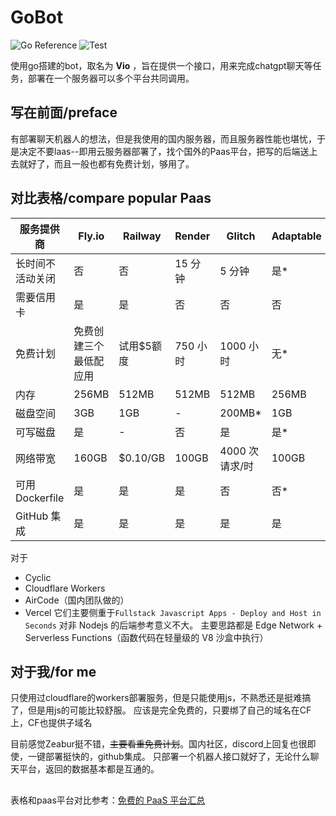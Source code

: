 # GoBot 

![Go Reference](https://pkg.go.dev/badge/github.com/go-telegram-bot-api/telegram-bot-api/v5.svg)
![Test](https://github.com/go-telegram-bot-api/telegram-bot-api/actions/workflows/test.yml/badge.svg)

使用go搭建的bot，取名为 **Vio** ，旨在提供一个接口，用来完成chatgpt聊天等任务，部署在一个服务器可以多个平台共同调用。

## 写在前面/preface
有部署聊天机器人的想法，但是我使用的国内服务器，而且服务器性能也堪忧，于是决定不要laas--即用云服务器部署了，找个国外的Paas平台，把写的后端送上去就好了，而且一般也都有免费计划，够用了。

## 对比表格/compare popular Paas
| 服务提供商  | Fly.io          | Railway        | Render         | Glitch         | Adaptable      | **Zeabur**      |
|-------------|-----------------|----------------|----------------|----------------|----------------|----------------|
| 长时间不活动关闭 | 否             | 否              | 15 分钟         | 5 分钟          | 是*            | 否             |
| 需要信用卡    | 是             | 是             | 否             | 否             | 否             | 否             |
| 免费计划      | 免费创建三个最低配应用| 试用$5额度| 750 小时       | 1000 小时      | 无*            | $5/mo        |
| 内存          | 256MB          | 512MB          | 512MB          | 512MB          | 256MB          | 512MB          |
| 磁盘空间      | 3GB            | 1GB            | -              | 200MB*         | 1GB            | 1GB            |
| 可写磁盘      | 是             | -              | 否             | 是             | 是*            | 是             |
| 网络带宽      | 160GB          | $0.10/GB       | 100GB          | 4000 次请求/时  | 100GB          | -              |
| 可用 Dockerfile | 是             | 是             | 是             | 否             | 否*            | 是             |
| GitHub 集成  | 是            | 是             | 是             | 是             | 是             | 是             |

对于
 - Cyclic
 - Cloudflare Workers 
 - AirCode（国内团队做的） 
 - Vercel
它们主要侧重于`Fullstack Javascript Apps - Deploy and Host in Seconds`
对非 Nodejs 的后端参考意义不大。
主要思路都是 Edge Network + Serverless Functions（函数代码在轻量级的 V8 沙盒中执行）

## 对于我/for me
只使用过cloudflare的workers部署服务，但是只能使用js，不熟悉还是挺难搞了，但是用js的可能比较舒服。
应该是完全免费的，只要绑了自己的域名在CF上，CF也提供子域名

目前感觉Zeabur挺不错，~~主要看重免费计划~~。国内社区，discord上回复也很即使，一键部署挺快的，github集成。
只部署一个机器人接口就好了，无论什么聊天平台，返回的数据基本都是互通的。

## 
表格和paas平台对比参考：[免费的 PaaS 平台汇总][1]

  [1]: https://liduos.com/Summary-of-free-PaaS-platforms.html

